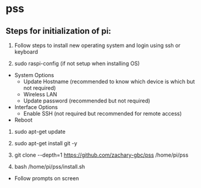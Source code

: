 # pss

## Steps for initialization of pi:
1. Follow steps to install new operating system and login using ssh or keyboard

1. sudo raspi-config (if not setup when installing OS)
  - System Options
    - Update Hostname (recommended to know which device is which but not required)
    - Wireless LAN
    - Update password (recommended but not required)
  - Interface Options
    - Enable SSH (not required but recommended for remote access)
  - Reboot

1. sudo apt-get update

1. sudo apt-get install git -y

1. git clone --depth=1 https://github.com/zachary-gbc/pss /home/pi/pss

1. bash /home/pi/pss/install.sh
  - Follow prompts on screen